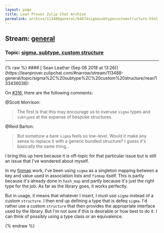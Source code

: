 ```yaml
---
layout: page
title: Lean Prover Zulip Chat Archive 
permalink: archive/113488general/64674sigmasubtypecustomstructure.html
---
```


## Stream: [general](https://leanprover-community.github.io/archive/113488general/index.html)
### Topic: [sigma, subtype, custom structure](https://leanprover-community.github.io/archive/113488general/64674sigmasubtypecustomstructure.html)

---

<base href="https://leanprover.zulipchat.com">
{% raw %}
#### [ Sean Leather (Sep 06 2018 at 13:26)](https://leanprover.zulipchat.com/#narrow/stream/113488-general/topic/sigma%2C%20subtype%2C%20custom%20structure/near/133436036):
<p>On <a href="https://github.com/leanprover/mathlib/pull/316" target="_blank" title="https://github.com/leanprover/mathlib/pull/316">#316</a>, there are the following comments:</p>
<p><span class="user-mention" data-user-id="110524">@Scott Morrison</span>:</p>
<blockquote>
<p>The first is that this may encourage us to overuse <code>sigma</code> types and <code>subtype</code>s at the expense of bespoke structures.</p>
</blockquote>
<p><span class="user-mention" data-user-id="110032">@Reid Barton</span>:</p>
<blockquote>
<p>But somehow a bare <code>sigma</code> feels so low-level. Would it make any sense to replace it with a generic bundled structure? I guess it's basically the same thing...</p>
</blockquote>
<p>I bring this up here because it is off-topic for that particular issue but is still an issue that I've wondered about myself.</p>
<p>In my <a href="https://github.com/spl/lean-finmap" target="_blank" title="https://github.com/spl/lean-finmap">finmap</a> work, I've been using <code>sigma</code> as a singleton mapping between a key and value used in association lists and <code>finmap</code> itself. This is partly because it's already done in <code>hash_map</code> and partly because it's just the right type for the job. As far as the library goes, it works perfectly.</p>
<p>But in usage, it means that whatever I insert, I must use <code>sigma</code> instead of a custom <code>structure</code>. I then end up defining a type that is defeq <code>sigma</code>. I'd rather use a custom <code>structure</code> that then provides the appropriate interface used by the library. But I'm not sure if this is desirable or how best to do it. I can think of possibly using a type class or an equivalence.</p>


{% endraw %}
